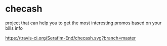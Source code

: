 # checash
project that can help you to get the most interesting promos based on your bills info

https://travis-ci.org/Serafim-End/checash.svg?branch=master

